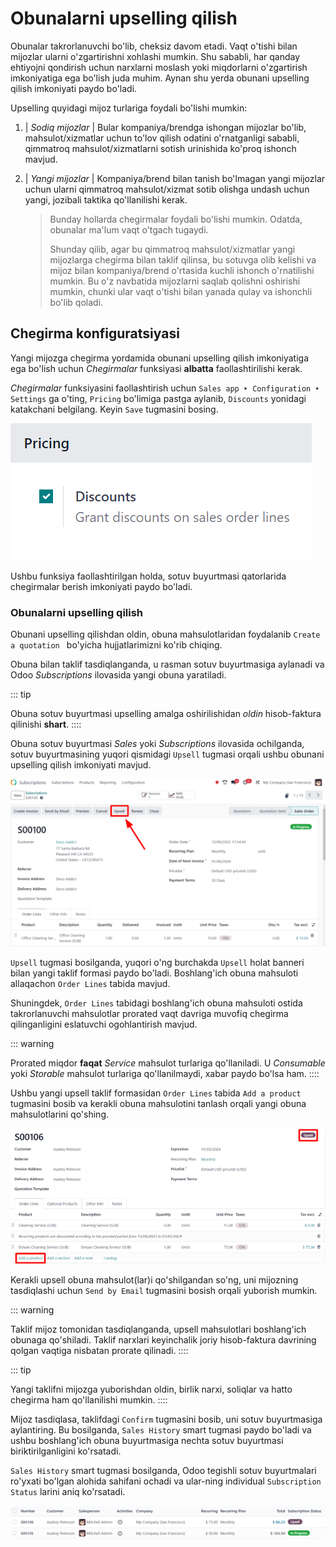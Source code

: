 # Obunalarni upselling qilish

Obunalar takrorlanuvchi bo'lib, cheksiz davom etadi. Vaqt o'tishi bilan
mijozlar ularni o'zgartirishni xohlashi mumkin. Shu sababli, har qanday
ehtiyojni qondirish uchun narxlarni moslash yoki miqdorlarni o'zgartirish
imkoniyatiga ega bo'lish juda muhim. Aynan shu yerda obunani upselling
qilish imkoniyati paydo bo'ladi.

Upselling quyidagi mijoz turlariga foydali bo'lishi mumkin:

1. | *Sodiq mijozlar*
   | Bular kompaniya/brendga ishongan mijozlar bo'lib,
   mahsulot/xizmatlar uchun to'lov qilish odatini o'rnatganligi sababli,
   qimmatroq mahsulot/xizmatlarni sotish urinishida ko'proq ishonch
   mavjud.

2. | *Yangi mijozlar*
   | Kompaniya/brend bilan tanish bo'lmagan yangi mijozlar uchun
   ularni qimmatroq mahsulot/xizmat sotib olishga undash uchun
   yangi, jozibali taktika qo'llanilishi kerak.

   > Bunday hollarda chegirmalar foydali bo'lishi mumkin. Odatda,
   > obunalar ma'lum vaqt o'tgach tugaydi.
   >
   > Shunday qilib, agar bu qimmatroq mahsulot/xizmatlar yangi
   > mijozlarga chegirma bilan taklif qilinsa, bu sotuvga olib kelishi
   > va mijoz bilan kompaniya/brend o'rtasida kuchli ishonch o'rnatilishi
   > mumkin. Bu o'z navbatida mijozlarni saqlab qolishni oshirishi mumkin,
   > chunki ular vaqt o'tishi bilan yanada qulay va ishonchli bo'lib qoladi.

## Chegirma konfiguratsiyasi

Yangi mijozga chegirma yordamida obunani upselling qilish imkoniyatiga
ega bo'lish uchun *Chegirmalar* funksiyasi **albatta** faollashtirilishi
kerak.

*Chegirmalar* funksiyasini faollashtirish uchun
`Sales app ‣ Configuration ‣
Settings` ga o'ting,
`Pricing` bo'limiga pastga aylanib,
`Discounts` yonidagi katakchani belgilang. Keyin
`Save` tugmasini bosing.

![Odoo Sales da chegirma opsiyasini faollashtirish.](upselling/configuration-to-upsell-a-subscription.png)

Ushbu funksiya faollashtirilgan holda, sotuv buyurtmasi qatorlarida
chegirmalar berish imkoniyati paydo bo'ladi.

### Obunalarni upselling qilish

Obunani upselling qilishdan oldin, obuna mahsulotlaridan foydalanib
`Create a quotation
` bo'yicha hujjatlarimizni ko'rib chiqing.

Obuna bilan taklif tasdiqlanganda, u rasman sotuv buyurtmasiga aylanadi
va Odoo *Subscriptions* ilovasida yangi obuna yaratiladi.

::: tip

Obuna sotuv buyurtmasi upselling amalga oshirilishidan *oldin* hisob-faktura
qilinishi **shart**.
::::

Obuna sotuv buyurtmasi *Sales* yoki *Subscriptions* ilovasida ochilganda,
sotuv buyurtmasining yuqori qismidagi `Upsell`
tugmasi orqali ushbu obunani upselling qilish imkoniyati mavjud.

![Odoo Subscriptions bilan obuna sotuv buyurtmalari uchun Upsell tugmasi.](upselling/upsell-your-subscription.png)

`Upsell` tugmasi bosilganda,
yuqori o'ng burchakda `Upsell` holat banneri bilan yangi taklif formasi paydo bo'ladi. Boshlang'ich
obuna mahsuloti allaqachon `Order Lines` tabida mavjud.

Shuningdek, `Order Lines` tabidagi
boshlang'ich obuna mahsuloti ostida takrorlanuvchi mahsulotlar prorated
vaqt davriga muvofiq chegirma qilinganligini eslatuvchi ogohlantirish
mavjud.

::: warning

Prorated miqdor **faqat** *Service* mahsulot turlariga qo'llaniladi. U
*Consumable* yoki *Storable* mahsulot turlariga qo'llanilmaydi, xabar
paydo bo'lsa ham.
::::

Ushbu yangi upsell taklif formasidan `Order Lines`
tabida `Add a product` tugmasini bosib
va kerakli obuna mahsulotini tanlash orqali yangi obuna mahsulotlarini
qo'shing.

![Odoo Subscriptions da upsell opsiyasi orqali obunangizga mahsulotlar qo'shish](upselling/use-of-the-upsell-button-in-odoo-sales.png)

Kerakli upsell obuna mahsulot(lar)i qo'shilgandan so'ng, uni mijozning
tasdiqlashi uchun `Send by Email`
tugmasini bosish orqali yuborish mumkin.

::: warning

Taklif mijoz tomonidan tasdiqlanganda, upsell mahsulotlari boshlang'ich
obunaga qo'shiladi. Taklif narxlari keyinchalik joriy hisob-faktura
davrining qolgan vaqtiga nisbatan prorate qilinadi.
::::

::: tip

Yangi taklifni mijozga yuborishdan oldin, birlik narxi, soliqlar va hatto
chegirma ham qo'llanilishi mumkin.
::::

Mijoz tasdiqlasa, taklifdagi `Confirm`
tugmasini bosib, uni sotuv buyurtmasiga aylantiring. Bu bosilganda,
`Sales History` smart tugmasi paydo bo'ladi
va ushbu boshlang'ich obuna buyurtmasiga nechta sotuv buyurtmasi biriktirilganligini
ko'rsatadi.

`Sales History` smart tugmasi bosilganda,
Odoo tegishli sotuv buyurtmalari ro'yxati bo'lgan alohida sahifani ochadi
va ular-ning individual `Subscription
Status` larini aniq ko'rsatadi.

![Odoo Subscriptions da Sales History smart tugmasidan ko'rinadigan tegishli sotuv buyurtmasi.](upselling/sales-history-smartbutton.png)